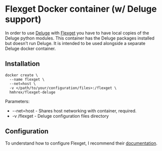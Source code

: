 # Flexget Docker container (w/ Deluge support)

In order to use [Deluge](http://deluge-torrent.org/) with [Flexget](https://flexget.com/) you have to have local copies of the Deluge python modules. This container has the Deluge packages installed but doesn't run Deluge. It is intended to be used alongside a separate Deluge docker container.

## Installation

```
docker create \
  --name flexget \
  --net=host \
  -v </path/to/your/configuration/files>:/flexget \
  hmhrex/flexget-deluge
```
  
Parameters:

- --net=host - Shares host networking with container, required.
- -v /flexget - Deluge configuration files directory

## Configuration

To understand how to configure Flexget, I recommend their [documentation](https://flexget.com/Configuration).
